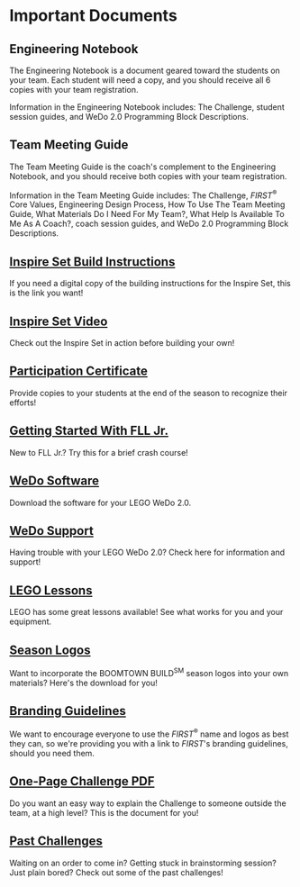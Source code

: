 # Important Documents

## Engineering Notebook

The Engineering Notebook is a document geared toward the students on your team. Each student will need a copy, and you should receive all 6 copies with your team registration.

Information in the Engineering Notebook includes: The Challenge, student session guides, and WeDo 2.0 Programming Block Descriptions.


## Team Meeting Guide

The Team Meeting Guide is the coach's complement to the Engineering Notebook, and you should receive both copies with your team registration.

Information in the Team Meeting Guide includes: The Challenge, *FIRST*<sup>&reg;</sup> Core Values, Engineering Design Process, How To Use The Team Meeting Guide, What Materials Do I Need For My Team?, What Help Is Available To Me As A Coach?, coach session guides, and WeDo 2.0 Programming Block Descriptions.


## [Inspire Set Build Instructions](http://firstlegoleaguejr.org/inspireset)

If you need a digital copy of the building instructions for the Inspire Set, this is the link you want!


## [Inspire Set Video](https://www.youtube.com/watch?v=s7ZqUkntyNc&t=10s)

Check out the Inspire Set in action before building your own!


## [Participation Certificate](https://firstinspiresst01.blob.core.windows.net/flljr/2020/fllj-generic-certificate.pdf)

Provide copies to your students at the end of the season to recognize their efforts!


## [Getting Started With FLL Jr.](https://www.youtube.com/playlist?list=PLvXsPiNykUX1yR62fuUk0W_waUYPx8sFr)

New to FLL Jr.? Try this for a brief crash course!


## [WeDo Software](https://education.lego.com/en-us/downloads/wedo-2/software)

Download the software for your LEGO WeDo 2.0.


## [WeDo Support](https://education.lego.com/en-us/support/wedo-2)

Having trouble with your LEGO WeDo 2.0? Check here for information and support!


## [LEGO Lessons](https://education.lego.com/en-us/lessons?domainredir=www.legoeducation.com)

LEGO has some great lessons available! See what works for you and your equipment.


## [Season Logos](https://firstinspiresst01.blob.core.windows.net/first-rise/boomtown-build/BOOMTOWN-BUILD-logos.zip)

Want to incorporate the BOOMTOWN BUILD<sup>SM</sup> season logos into your own materials? Here's the download for you!

## [Branding Guidelines](https://firstinspiresst01.blob.core.windows.net/first-rise/boomtown-build/FIRST-RISE-Style-Guide-programs-FLLjr-v3.pdf)

We want to encourage everyone to use the *FIRST*<sup>&reg;</sup> name and logos as best they can, so we're providing you with a link to *FIRST*'s branding guidelines, should you need them.

## [One-Page Challenge PDF](https://firstinspiresst01.blob.core.windows.net/flljr/2020/boomtown-build-challenge.pdf)

Do you want an easy way to explain the Challenge to someone outside the team, at a high level? This is the document for you!

## [Past Challenges](http://www.firstlegoleaguejr.org/past-challenges)

Waiting on an order to come in? Getting stuck in brainstorming session? Just plain bored? Check out some of the past challenges!
